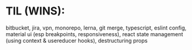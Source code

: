 # TIL (WINS):
bitbucket, jira, vpn, monorepo, lerna, git merge, typescript, eslint config, material ui (esp breakpoints, responsiveness), react state management (using context & usereducer hooks), destructuring props